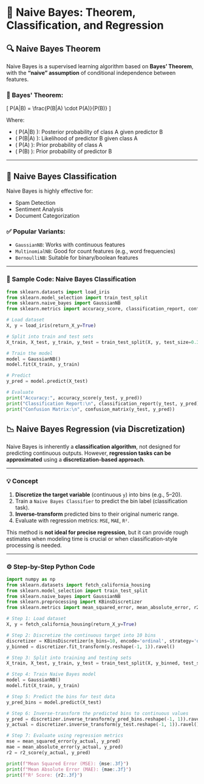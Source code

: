 # 📘 Naive Bayes: Theorem, Classification, and Regression

## 🔍 Naive Bayes Theorem

Naive Bayes is a supervised learning algorithm based on **Bayes’ Theorem**, with the **“naive” assumption** of conditional independence between features.

### 📐 Bayes' Theorem:

\[
P(A|B) = \frac{P(B|A) \cdot P(A)}{P(B)}
\]

Where:
- \( P(A|B) \): Posterior probability of class A given predictor B
- \( P(B|A) \): Likelihood of predictor B given class A
- \( P(A) \): Prior probability of class A
- \( P(B) \): Prior probability of predictor B

---

## 🧠 Naive Bayes Classification

Naive Bayes is highly effective for:
- Spam Detection
- Sentiment Analysis
- Document Categorization

### ✅ Popular Variants:
- `GaussianNB`: Works with continuous features
- `MultinomialNB`: Good for count features (e.g., word frequencies)
- `BernoulliNB`: Suitable for binary/boolean features

---

### 📌 Sample Code: Naive Bayes Classification

```python
from sklearn.datasets import load_iris
from sklearn.model_selection import train_test_split
from sklearn.naive_bayes import GaussianNB
from sklearn.metrics import accuracy_score, classification_report, confusion_matrix

# Load dataset
X, y = load_iris(return_X_y=True)

# Split into train and test sets
X_train, X_test, y_train, y_test = train_test_split(X, y, test_size=0.3, random_state=42)

# Train the model
model = GaussianNB()
model.fit(X_train, y_train)

# Predict
y_pred = model.predict(X_test)

# Evaluate
print("Accuracy:", accuracy_score(y_test, y_pred))
print("Classification Report:\n", classification_report(y_test, y_pred))
print("Confusion Matrix:\n", confusion_matrix(y_test, y_pred))
```
## 📉 Naive Bayes Regression (via Discretization)

Naive Bayes is inherently a **classification algorithm**, not designed for predicting continuous outputs. However, **regression tasks can be approximated** using a **discretization-based approach**.

---

### 💡 Concept

1. **Discretize the target variable** (continuous `y`) into bins (e.g., 5–20).
2. Train a `Naive Bayes Classifier` to predict the bin label (classification task).
3. **Inverse-transform** predicted bins to their original numeric range.
4. Evaluate with regression metrics: `MSE`, `MAE`, `R²`.

This method is **not ideal for precise regression**, but it can provide rough estimates when modeling time is crucial or when classification-style processing is needed.

---

### ⚙️ Step-by-Step Python Code

```python
import numpy as np
from sklearn.datasets import fetch_california_housing
from sklearn.model_selection import train_test_split
from sklearn.naive_bayes import GaussianNB
from sklearn.preprocessing import KBinsDiscretizer
from sklearn.metrics import mean_squared_error, mean_absolute_error, r2_score

# Step 1: Load dataset
X, y = fetch_california_housing(return_X_y=True)

# Step 2: Discretize the continuous target into 10 bins
discretizer = KBinsDiscretizer(n_bins=10, encode='ordinal', strategy='quantile')
y_binned = discretizer.fit_transform(y.reshape(-1, 1)).ravel()

# Step 3: Split into training and testing sets
X_train, X_test, y_train, y_test = train_test_split(X, y_binned, test_size=0.2, random_state=42)

# Step 4: Train Naive Bayes model
model = GaussianNB()
model.fit(X_train, y_train)

# Step 5: Predict the bins for test data
y_pred_bins = model.predict(X_test)

# Step 6: Inverse-transform the predicted bins to continuous values
y_pred = discretizer.inverse_transform(y_pred_bins.reshape(-1, 1)).ravel()
y_actual = discretizer.inverse_transform(y_test.reshape(-1, 1)).ravel()

# Step 7: Evaluate using regression metrics
mse = mean_squared_error(y_actual, y_pred)
mae = mean_absolute_error(y_actual, y_pred)
r2 = r2_score(y_actual, y_pred)

print(f"Mean Squared Error (MSE): {mse:.3f}")
print(f"Mean Absolute Error (MAE): {mae:.3f}")
print(f"R² Score: {r2:.3f}")
```

